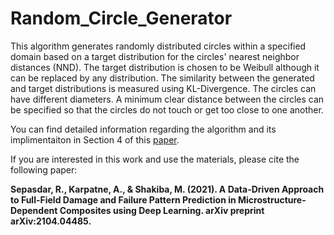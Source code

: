 # Random_Circle_Generator
This algorithm generates randomly distributed circles within a specified domain based on a target distribution for the circles' nearest neighbor distances (NND). The target distribution is chosen to be Weibull although it can be replaced by any distribution.  The similarity between the generated and target distributions is measured using KL-Divergence.
The circles can have different diameters. A minimum clear distance between the circles can be specified so that the circles do not touch or get too close to one another. 

You can find detailed information regarding the algorithm and its implimentaiton in Section 4 of this [paper](https://arxiv.org/abs/2104.04485).

If you are interested in this work and use the materials, please cite the following paper:

**Sepasdar, R., Karpatne, A., & Shakiba, M. (2021). A Data-Driven Approach to Full-Field Damage and Failure Pattern Prediction in Microstructure-Dependent Composites using Deep Learning. arXiv preprint arXiv:2104.04485.**
